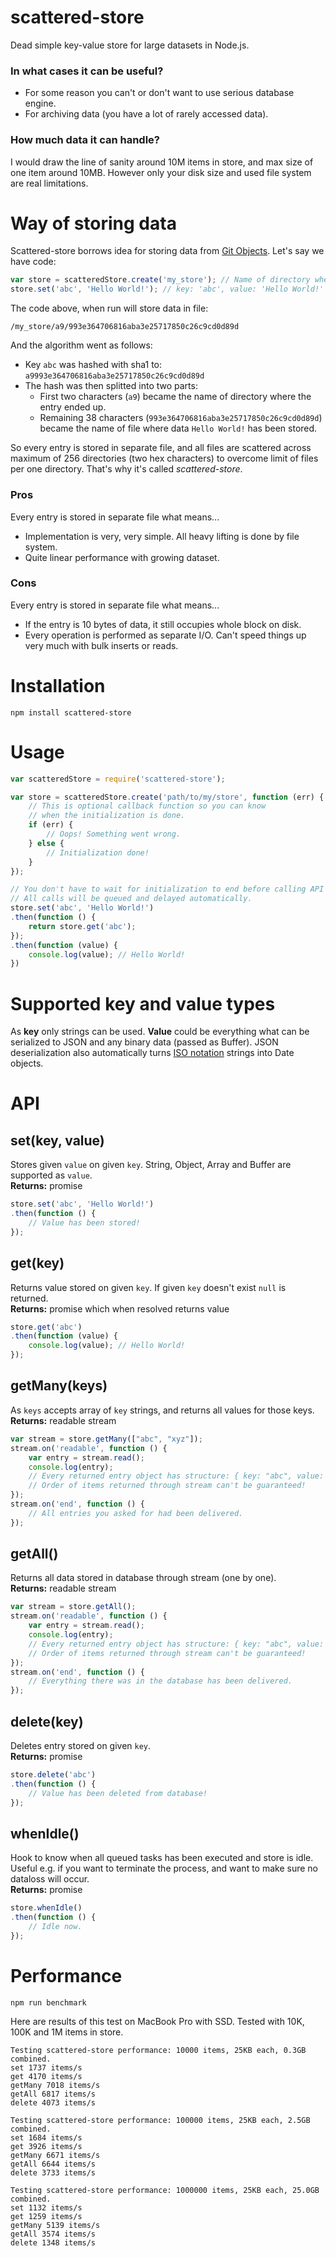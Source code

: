 scattered-store
===============

Dead simple key-value store for large datasets in Node.js.

### In what cases it can be useful?
- For some reason you can't or don't want to use serious database engine.
- For archiving data (you have a lot of rarely accessed data).

### How much data it can handle?
I would draw the line of sanity around 10M items in store, and max size of one item around 10MB. However only your disk size and used file system are real limitations.


# Way of storing data

Scattered-store borrows idea for storing data from [Git Objects](http://git-scm.com/book/en/v2/Git-Internals-Git-Objects). Let's say we have code:
```js
var store = scatteredStore.create('my_store'); // Name of directory where to store data
store.set('abc', 'Hello World!'); // key: 'abc', value: 'Hello World!'
```
The code above, when run will store data in file:
```
/my_store/a9/993e364706816aba3e25717850c26c9cd0d89d
```
And the algorithm went as follows:
- Key `abc` was hashed with sha1 to: `a9993e364706816aba3e25717850c26c9cd0d89d`
- The hash was then splitted into two parts:
    - First two characters (`a9`) became the name of directory where the entry ended up.
    - Remaining 38 characters (`993e364706816aba3e25717850c26c9cd0d89d`) became the name of file where data `Hello World!` has been stored.

So every entry is stored in separate file, and all files are scattered across maximum of 256 directories (two hex characters) to overcome limit of files per one directory. That's why it's called *scattered-store*.

### Pros
Every entry is stored in separate file what means...
* Implementation is very, very simple. All heavy lifting is done by file system.
* Quite linear performance with growing dataset.

### Cons
Every entry is stored in separate file what means...
* If the entry is 10 bytes of data, it still occupies whole block on disk.
* Every operation is performed as separate I/O. Can't speed things up very much with bulk inserts or reads.


# Installation

```
npm install scattered-store
```


# Usage

```js
var scatteredStore = require('scattered-store');

var store = scatteredStore.create('path/to/my/store', function (err) {
    // This is optional callback function so you can know 
    // when the initialization is done.
    if (err) {
        // Oops! Something went wrong.
    } else {
        // Initialization done!
    }
});

// You don't have to wait for initialization to end before calling API methods.
// All calls will be queued and delayed automatically.
store.set('abc', 'Hello World!')
.then(function () {
    return store.get('abc');
});
.then(function (value) {
    console.log(value); // Hello World!
})
```


# Supported key and value types

As **key** only strings can be used. **Value** could be everything what can be serialized to JSON and any binary data (passed as Buffer). JSON deserialization also automatically turns [ISO notation](https://developer.mozilla.org/en-US/docs/Web/JavaScript/Reference/Global_Objects/Date/toISOString) strings into Date objects.


# API

## set(key, value)
Stores given `value` on given `key`. String, Object, Array and Buffer are supported as `value`.  
**Returns:** promise

```js
store.set('abc', 'Hello World!')
.then(function () {
    // Value has been stored!
});
```

## get(key)
Returns value stored on given `key`. If given `key` doesn't exist `null` is returned.  
**Returns:** promise which when resolved returns value

```js
store.get('abc')
.then(function (value) {
    console.log(value); // Hello World!
});
```

## getMany(keys)
As `keys` accepts array of `key` strings, and returns all values for those keys.  
**Returns:** readable stream

```js
var stream = store.getMany(["abc", "xyz"]);
stream.on('readable', function () {
    var entry = stream.read();
    console.log(entry);
    // Every returned entry object has structure: { key: "abc", value: "Hello World!" }
    // Order of items returned through stream can't be guaranteed!
});
stream.on('end', function () {
    // All entries you asked for had been delivered.
});
```

## getAll()
Returns all data stored in database through stream (one by one).  
**Returns:** readable stream

```js
var stream = store.getAll();
stream.on('readable', function () {
    var entry = stream.read();
    console.log(entry);
    // Every returned entry object has structure: { key: "abc", value: "Hello World!" }
    // Order of items returned through stream can't be guaranteed!
});
stream.on('end', function () {
    // Everything there was in the database has been delivered.
});
```

## delete(key)
Deletes entry stored on given `key`.  
**Returns:** promise

```js
store.delete('abc')
.then(function () {
    // Value has been deleted from database!
});
```

## whenIdle()
Hook to know when all queued tasks has been executed and store is idle. Useful e.g. if you want to terminate the process, and want to make sure no dataloss will occur.  
**Returns:** promise

```js
store.whenIdle()
.then(function () {
    // Idle now.
});
```


# Performance

```
npm run benchmark
```

Here are results of this test on MacBook Pro with SSD. Tested with 10K, 100K and 1M items in store.

```
Testing scattered-store performance: 10000 items, 25KB each, 0.3GB combined.
set 1737 items/s
get 4170 items/s
getMany 7018 items/s
getAll 6817 items/s
delete 4073 items/s

Testing scattered-store performance: 100000 items, 25KB each, 2.5GB combined.
set 1684 items/s
get 3926 items/s
getMany 6671 items/s
getAll 6644 items/s
delete 3733 items/s

Testing scattered-store performance: 1000000 items, 25KB each, 25.0GB combined.
set 1132 items/s
get 1259 items/s
getMany 5139 items/s
getAll 3574 items/s
delete 1348 items/s
```
